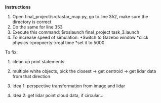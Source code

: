 **Instructions**

1. Open final_project/src/astar_map.py, go to line 352, make sure the directory is correct
2. Do the same for line 353
3. Execute this command:
    $roslaunch final_project task_3.launch
4. To increase speed of simulation:
    *Switch to Gazebo window
    *click physics->propoerty->real time
    *set it to 5000

To fix:
1. clean up print statements
2. multiple white objects, pick the closest -> get centroid -> get lidar data from that direction

1. Idea 1: perspective transformation from image and lidar
2. Idea 2: get lidar point cloud data, if circular...